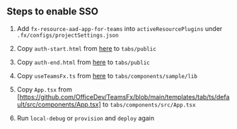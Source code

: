 ## Steps to enable SSO

1. Add `fx-resource-aad-app-for-teams` into `activeResourcePlugins` under `.fx/configs/projectSettings.json`

1. Copy `auth-start.html` from [here](https://github.com/OfficeDev/TeamsFx/blob/main/templates/tab/ts/default/public/auth-start.html) to `tabs/public`

1. Copy `auth-end.html` from [here](https://github.com/OfficeDev/TeamsFx/blob/main/templates/tab/ts/default/public/auth-end.html) to `tabs/public`

1. Copy `useTeamsFx.ts` from [here](https://github.com/OfficeDev/TeamsFx/blob/main/templates/tab/ts/default/src/components/sample/lib/useTeamsFx.ts) to `tabs/components/sample/lib`

1. Copy `App.tsx` from [https://github.com/OfficeDev/TeamsFx/blob/main/templates/tab/ts/default/src/components/App.tsx] to `tabs/components/src/App.tsx`

1. Run `local-debug` or `provision` and `deploy` again 